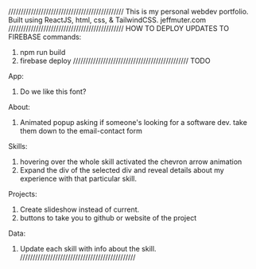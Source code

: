 //////////////////////////////////////////////
This is my personal webdev portfolio. Built using ReactJS, html, css, & TailwindCSS.
jeffmuter.com
//////////////////////////////////////////////
HOW TO DEPLOY UPDATES TO FIREBASE
commands:

1. npm run build
2. firebase deploy
   //////////////////////////////////////////////
   TODO

App:

1. Do we like this font?

About:

1. Animated popup asking if someone's looking for a software dev. take them down to the email-contact form

Skills:

1. hovering over the whole skill activated the chevron arrow animation
2. Expand the div of the selected div and reveal details about my experience with that particular skill.

Projects:

1. Create slideshow instead of current.
2. buttons to take you to github or website of the project

Data:

1. Update each skill with info about the skill.
   //////////////////////////////////////////////
